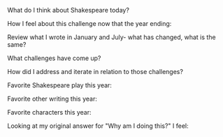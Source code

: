 What do I think about Shakespeare today?



How I feel about this challenge now that the year ending: 



Review what I wrote in January and July- what has changed, what is the same? 



What challenges have come up?



How did I address and iterate in relation to those challenges? 



Favorite Shakespeare play this year:



Favorite other writing this year:



Favorite characters this year:



Looking at my original answer for "Why am I doing this?" I feel: 

